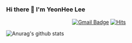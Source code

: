 ### Hi there 👋 I'm YeonHee Lee

<!--
**YeonHeeLee98/YeonHeeLee98** is a ✨ _special_ ✨ repository because its `README.md` (this file) appears on your GitHub profile.

Here are some ideas to get you started:

- 🔭 I’m currently working on ...
- 🌱 I’m currently learning ...
- 👯 I’m looking to collaborate on ...
- 🤔 I’m looking for help with ...
- 💬 Ask me about ...
- 📫 How to reach me: ...
- 😄 Pronouns: ...
- ⚡ Fun fact: ...
-->

 <div align=center>
	
 [![Gmail Badge](https://img.shields.io/badge/Gmail-d14836?style=flat-square&logo=Gmail&logoColor=white&link=mailto:yhlee98y@gmail.com)](mailto:yhlee98y@gmail.com)
[![Hits](https://hits.seeyoufarm.com/api/count/incr/badge.svg?url=https%3A%2F%2Fgithub.com%2FYeonHeeLee98&count_bg=%2379C83D&title_bg=%23555555&icon=&icon_color=%23E7E7E7&title=hits&edge_flat=false)](https://hits.seeyoufarm.com)
	
  </div>

![Anurag's github stats](https://github-readme-stats.vercel.app/api?username=YeonHeeLee98&show_icons=true&theme=buefy)
